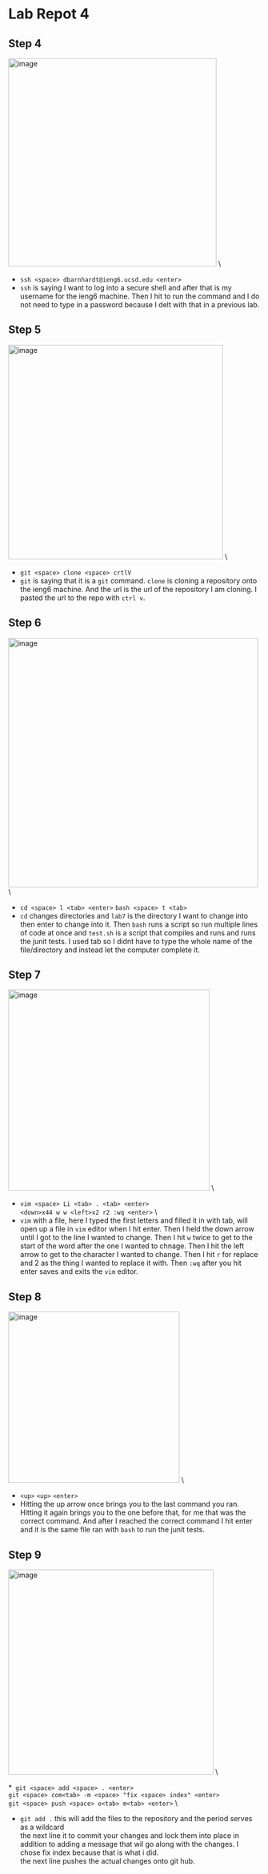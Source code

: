 # Lab Repot 4
## Step 4
 <img width="416" alt="image" src="https://github.com/coda289/cse15l-lab-report/assets/148298382/12908f1d-de11-4d9c-b27b-8195792e1380"> \
 * `ssh <space> dbarnhardt@ieng6.ucsd.edu <enter>`
 * `ssh` is saying I want to log into a secure shell and after that is my username for the ieng6 machine. Then I hit <enter> to run the command and I do not need to type in a password because I delt with that in a previous lab.
## Step 5
 <img width="429" alt="image" src="https://github.com/coda289/cse15l-lab-report/assets/148298382/18434c82-07ab-4c09-8728-1e3045b8be54"> \
* `git <space> clone <space> crtlV`
* `git` is saying that it is a `git` command. `clone` is cloning a repository onto the ieng6 machine. And the url is the url of the repository I am cloning. I pasted the url to the repo with `ctrl v`.
## Step 6
<img width="499" alt="image" src="https://github.com/coda289/cse15l-lab-report/assets/148298382/86a6650b-fd5c-4407-8d66-084f1c969dfe"> \
* `cd <space> l <tab> <enter>`
   `bash <space> t <tab>`
* `cd` changes directories and `lab7` is the directory I want to change into then enter to change into it. Then `bash` runs a script so run multiple lines of code at once and `test.sh` is a script that compiles and runs and runs the junit tests. I used tab so I didnt have to type the whole name of the file/directory and instead let the computer complete it. 
## Step 7
<img width="402" alt="image" src="https://github.com/coda289/cse15l-lab-report/assets/148298382/929b6206-4de0-4404-b1d6-64273b275ca7"> \
* `vim <space> Li <tab> . <tab> <enter>` \
`<down>x44 w w <left>x2 r2 :wq <enter>` \
* `vim` with a file, here I typed the first letters and filled it in with tab, will open up a file in `vim` editor when I hit enter. Then I held the down arrow until I got to the line I wanted to change. Then I hit `w` twice to get to the start of the word after the one I wanted to chnage. Then I hit the left arrow to get to the character I wanted to change. Then I hit `r` for replace and 2 as the thing I wanted to replace it with. Then `:wq` after you hit enter saves and exits the `vim` editor. 
## Step 8
 <img width="342" alt="image" src="https://github.com/coda289/cse15l-lab-report/assets/148298382/920c25d5-4b66-4b04-aa25-fbe595519ef1"> \
* `<up>` `<up>` `<enter>` 
* Hitting the up arrow once brings you to the last command you ran. Hitting it again brings you to the one before that, for me that was the correct command. And after I reached the correct command I hit enter and it is the same file ran with `bash` to run the junit tests. 
## Step 9
<img width="410" alt="image" src="https://github.com/coda289/cse15l-lab-report/assets/148298382/248d73f3-470e-4ae2-b1a6-7526fecd856c"> \

*` git <space> add <space> . <enter>` \
`git <space> com<tab> -m <space> "fix <space> index" <enter>` \
`git <space> push <space> o<tab> m<tab> <enter>` \
* `git add .` this will add the files to the repository and the period serves as a wildcard \
   the next line it to commit your changes and lock them into place in addition to adding a message that wil go along with the changes. I chose fix index because that is what i did. \
   the next line pushes the actual changes onto git hub.
